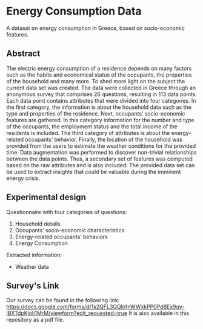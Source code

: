 # Energy Consumption Data 
A dataset on energy consumption in Greece, based on socio-economic features.

## Abstract
The electric energy consumption of a residence depends on many factors such as the habits and economical status of the occupants, the properties of the household and many more. To shed more light on the subject the current data set was created. The data were collected in Greece through an anonymous survey that comprises 26 questions, resulting in 113 data points. Each data point contains attributes that were divided into four categories. In the first category, the information is about the household data such as the type and properties of the residence. Next, occupants’ socio-economic features are gathered. In this category information for the number and type of the occupants, the employment status and the total income of the residents is included. The third category of attributes is about the energy-related occupants’ behavior. Finally, the location of the household was provided from the users to estimate the weather conditions for the provided time. Data augmentation was performed to discover non-trivial relationships between the data points. Thus, a secondary set of features was computed based on the raw attributes and is also included. The provided data set can be used to extract insights that could be valuable during the imminent energy crisis.

## Experimental design

Questionnaire with four categories of questions:
1) Household details
2) Occupants’ socio-economic characteristics
3) Energy-related occupants’ behaviors
4) Energy Consumption

Extracted information:
- Weather data

## Survey's Link

Our survey can be found in the following link: https://docs.google.com/forms/d/1s2QFL3QQlofnWWxkPP0Pd8Ex9qy-lBXTdpKjoIj1MrM/viewform?edit_requested=true 
It is also available in this repository as a pdf file.
